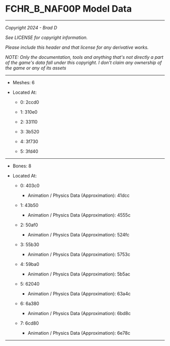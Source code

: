 # FCHR_B_NAF00P Model Data

---

*Copyright 2024 - Brad D*

*See LICENSE for copyright information.*

*Please include this header and that license for any derivative works.*

*NOTE: Only the documentation, tools and anything that's not directly a part of the game's data fall under this copyright. I don't claim any ownership of the game or any of its assets*

---

* Meshes: 6

* Located At:

  * 0: 2ccd0

  * 1: 310e0

  * 2: 33110

  * 3: 3b520

  * 4: 3f730

  * 5: 3fd40

---

* Bones: 8

* Located At:

  * 0: 403c0

    * Animation / Physics Data (Approximation): 41dcc

  * 1: 43b50

    * Animation / Physics Data (Approximation): 4555c

  * 2: 50af0

    * Animation / Physics Data (Approximation): 524fc

  * 3: 55b30

    * Animation / Physics Data (Approximation): 5753c

  * 4: 59ba0

    * Animation / Physics Data (Approximation): 5b5ac

  * 5: 62040

    * Animation / Physics Data (Approximation): 63a4c

  * 6: 6a380

    * Animation / Physics Data (Approximation): 6bd8c

  * 7: 6cd80

    * Animation / Physics Data (Approximation): 6e78c

---

